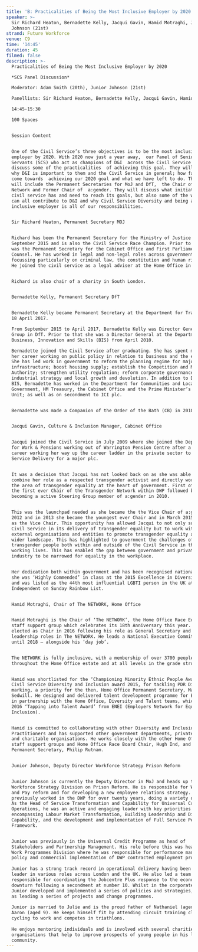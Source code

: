 ```yaml
---
title: 'B: Practicalities of Being the Most Inclusive Employer by 2020'
speaker: >-
  Sir Richard Heaton, Bernadette Kelly, Jacqui Gavin, Hamid Motraghi, Junior
  Johnson (21st)
strand: Future Workforce
venue: C9
time: '14:45'
duration: 45
filmed: false
description: >-
  Practicalities of Being the Most Inclusive Employer by 2020

  *SCS Panel Discussion*

  Moderator: Adam Smith (20th), Junior Johnson (21st)  

  Panellists: Sir Richard Heaton, Bernadette Kelly, Jacqui Gavin, Hamid Motraghi

  14:45-15:30

  100 Spaces


  Session Content


  One of the Civil Service’s three objectives is to be the most inclusive
  employer by 2020. With 2020 now just a year away,  our Panel of Senior Civil
  Servants (SCS) who act as champions of D&I  across the Civil Service will
  discuss some of the practicalities  of achieving this goal. They will address
  why D&I is important to them and the Civil Service in general; how far we have
  come towards  achieving our 2020 goal and what we have left to do. The panel
  will include the Permanent Secretaries for MoJ and DfT,  the Chair of the
  Network and Former Chair of  a:gender. They will discuss what initiative the
  civil service has and need to reach its goals, but also some of the ways we
  can all contribute to D&I and why Civil Service Diversity and being an
  inclusive employer is all of our responsibilities. 


  Sir Richard Heaton, Permanent Secretary MOJ 


  Richard has been the Permanent Secretary for the Ministry of Justice since
  September 2015 and is also the Civil Service Race Champion. Prior to this he
  was the Permanent Secretary for the Cabinet Office and First Parliamentary
  Counsel. He has worked in legal and non-legal roles across government,
  focussing particularly on criminal law, the constitution and human rights law.
  He joined the civil service as a legal adviser at the Home Office in 1991. 


  Richard is also chair of a charity in South London.


  Bernadette Kelly, Permanent Secretary DfT


  Bernadette Kelly became Permanent Secretary at the Department for Transport on
  18 April 2017.

  From September 2015 to April 2017, Bernadette Kelly was Director General, Rail
  Group in DfT. Prior to that she was a Director General at the Department for
  Business, Innovation and Skills (BIS) from April 2010.

  Bernadette joined the Civil Service after graduating. She has spent most of
  her career working on public policy in relation to business and the economy.
  She has led work in government to reform the planning regime for major
  infrastructure; boost housing supply; establish the Competition and Markets
  Authority; strengthen utility regulation; reform corporate governance; and on
  industrial strategy and local growth and devolution. In addition to DfT and
  BIS, Bernadette has worked in the Department for Communities and Local
  Government, HM Treasury, the Cabinet Office and the Prime Minister’s Policy
  Unit; as well as on secondment to ICI plc.


  Bernadette was made a Companion of the Order of the Bath (CB) in 2010.


  Jacqui Gavin, Culture & Inclusion Manager, Cabinet Office 


  Jacqui joined the Civil Service in July 2009 where she joined the Department
  for Work & Pensions working out of Warrington Pension Centre after a long term
  career working her way up the career ladder in the private sector to head of
  Service Delivery for a major plc.


  It was a decision that Jacqui has not looked back on as she was able to
  combine her role as a respected transgender activist and directly working in
  the area of transgender equality at the heart of government. First of all as
  the first ever Chair of the Transgender Network within DWP followed by
  becoming a active Steering Group member of a:gender in 2010.


  This was the launchpad needed as she became the the Vice Chair of a:gender in
  2012 and in 2013 she became the youngest ever Chair and in March 2015 returned
  as the Vice Chair. This opportunity has allowed Jacqui to not only support the
  Civil Service in its delivery of transgender equality but to work with
  external organisations and entities to promote transgender equality across a
  wider landscape. This has highlighted to government the challenges of
  transgender people both within and outside of the Civil Service in their daily
  working lives. This has enabled the gap between government and private
  industry to be narrowed for equality in the workplace.


  Her dedication both within government and has been recognised nationally after
  she was ‘Highly Commended’ in class at the 2015 Excellence in Diversity Awards
  and was listed as the 44th most influential LGBTI person in the UK at the
  Independent on Sunday Rainbow List.


  Hamid Motraghi, Chair of The NETWORK, Home Office 


  Hamid Motraghi is the Chair of ‘The NETWORK’, the Home Office Race Equality
  staff support group which celebrates its 18th Anniversary this year. He was
  elected as Chair in 2016 following his role as General Secretary and other
  leadership roles in The NETWORK. He leads a National Executive Committee of 20
  until 2018 – alongside his ‘day job’.


  The NETWORK is fully inclusive, with a membership of over 3700 people, based
  throughout the Home Office estate and at all levels in the grade structure.


  Hamid was shortlisted for the ‘Championing Minority Ethnic People Award’ at
  Civil Service Diversity and Inclusion award 2015, for tackling PDR Diversity
  marking, a priority for the then, Home Office Permanent Secretary, Mark
  Sedwill. He designed and delivered talent development programme for BAME staff
  in partnership with the Home Office, Diversity and Talent teams, which won the
  2016 ‘Tapping into Talent Award’ from ENEI (Employers Network for Equality and
  Inclusion).


  Hamid is committed to collaborating with other Diversity and Inclusion
  Practitioners and has supported other government departments, private sector
  and charitable organisations. He works closely with the other Home Office
  staff support groups and Home Office Race Board Chair, Hugh Ind, and the new
  Permanent Secretary, Philip Rutnam.


  Junior Johnson, Deputy Director Workforce Strategy Prison Reform 


  Junior Johnson is currently the Deputy Director in MoJ and heads up the
  Workforce Strategy Division on Prison Reform. He is responsible for Workforce
  and Pay reform and for developing a new employee relations strategy. He
  previously worked in the DWP for over twenty years, doing a variety of roles.
  As the Head of Service Transformation and Capability for Universal Credit (UC)
  Operations, he was an active and engaging leader with key priorities
  encompassing Labour Market Transformation, Building Leadership and Digital
  Capability, and the development and implementation of Full Service Performance
  Framework. 


  Junior was previously in the Universal Credit Programme as head of
  Stakeholders and Partnership Management. His role before this was head of DWP
  Work Programmes Division where he was responsible for performance management,
  policy and commercial implementation of DWP contracted employment programmes.
   
  Junior has a strong track record in operational delivery having been a senior
  leader in various roles across London and the UK. He also led a team
  responsible for coordinating the Jobcentre Plus response to the economic
  downturn following a secondment at number 10. Whilst in the corporate centre,
  Junior developed and implemented a series of policies and strategies, as well
  as leading a series of projects and change programmes.     
   
  Junior is married to Julie and is the proud father of Nathaniel (aged 11) and
  Aaron (aged 9). He keeps himself fit by attending circuit training classes,
  cycling to work and competes in triathlons. 
   
  He enjoys mentoring individuals and is involved with several charities and
  organisations that help to improve prospects of young people in his local
  community.
---
```


